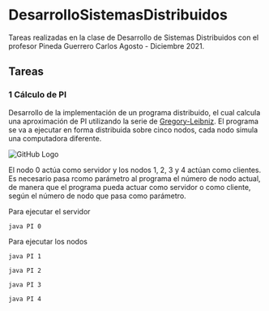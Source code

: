 # DesarrolloSistemasDistribuidos
Tareas realizadas en la clase de Desarrollo de Sistemas Distribuidos con el profesor Pineda Guerrero Carlos Agosto - Diciembre 2021.

## Tareas
### 1 Cálculo de PI

Desarrollo de la implementación de un programa distribuido, el cual calcula una aproximación de PI utilizando la serie de [Gregory-Leibniz](https://es.wikipedia.org/wiki/Serie_de_Leibniz).
El programa se va a ejecutar en forma distribuida sobre cinco nodos, cada nodo simula una computadora diferente.

![GitHub Logo](https://upload.wikimedia.org/wikipedia/commons/8/84/Star_Topology.png)

El nodo 0 actúa como servidor y los nodos 1, 2, 3 y 4 actúan como clientes. Es necesario pasa rcomo parámetro al programa el 
número de nodo actual, de manera que el programa pueda actuar como servidor o como cliente, según el número de nodo
que pasa como parámetro.

Para ejecutar el servidor 

```
java PI 0
```
Para ejecutar los nodos 

```
java PI 1
```

```
java PI 2
```

```
java PI 3
```

```
java PI 4
```
